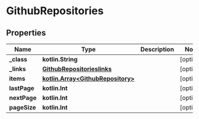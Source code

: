 
# GithubRepositories

## Properties
Name | Type | Description | Notes
------------ | ------------- | ------------- | -------------
**_class** | **kotlin.String** |  |  [optional]
**_links** | [**GithubRepositorieslinks**](GithubRepositorieslinks.md) |  |  [optional]
**items** | [**kotlin.Array&lt;GithubRepository&gt;**](GithubRepository.md) |  |  [optional]
**lastPage** | **kotlin.Int** |  |  [optional]
**nextPage** | **kotlin.Int** |  |  [optional]
**pageSize** | **kotlin.Int** |  |  [optional]



